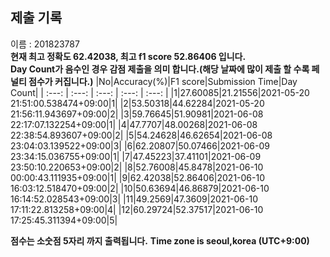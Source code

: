 


  
## 제출 기록  
이름 : 201823787  
**현재 최고 정확도 62.42038, 최고 f1 score 52.86406 입니다.**  
**Day Count가 음수인 경우 감점 제출을 의미 합니다.(해당 날짜에 많이 제출 할 수록 페널티 점수가 커집니다.)**
|No|Accuracy(%)|F1 score|Submission Time|Day Count|
| :---: | :---: | :---: | :---: | :---: |
|1|27.60085|21.21556|2021-05-20 21:51:00.538474+09:00|1|
|2|53.50318|44.62284|2021-05-20 21:56:11.943697+09:00|2|
|3|59.76645|51.90981|2021-06-08 22:17:07.132254+09:00|1|
|4|47.7707|48.00268|2021-06-08 22:38:54.893607+09:00|2|
|5|54.24628|46.62654|2021-06-08 23:04:03.139522+09:00|3|
|6|62.20807|50.07466|2021-06-09 23:34:15.036755+09:00|1|
|7|47.45223|37.41101|2021-06-09 23:50:10.220653+09:00|2|
|8|52.76008|45.8478|2021-06-10 00:00:43.111935+09:00|1|
|9|62.42038|52.86406|2021-06-10 16:03:12.518470+09:00|2|
|10|50.63694|46.86879|2021-06-10 16:14:52.028543+09:00|3|
|11|49.2569|47.3609|2021-06-10 17:11:22.813258+09:00|4|
|12|60.29724|52.37517|2021-06-10 17:25:45.311394+09:00|5|


**점수는 소숫점 5자리 까지 출력됩니다.**
**Time zone is seoul,korea (UTC+9:00)**
